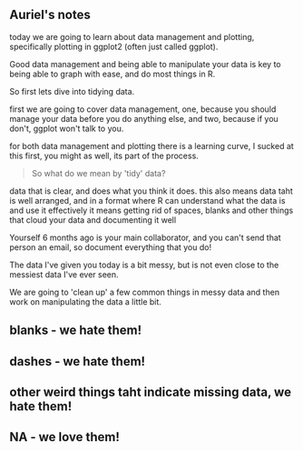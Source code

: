 ## Auriel's notes 

today we are going to learn about data management and plotting, specifically plotting in ggplot2 (often just called ggplot). 

Good data management and being able to manipulate your data is key to being able to graph with ease, and do most things in R. 

So first lets dive into tidying data. 

first we are going to cover data management, one, because you should manage your data before you do anything else, and two, because if you don't, ggplot won't talk to you.

for both data management and plotting there is a learning curve, I sucked at this first, you might as well, its part of the process. 


> So what do we mean by 'tidy' data?

data that is clear, and does what you think it does. 
this also means data taht is well arranged, and in a format where R can understand what the data is and use it effectively
it means getting rid of spaces, blanks and other things that cloud your data
and documenting it well

Yourself 6 months ago is your main collaborator, and you can't send that person an email, so document everything that you do!

The data I've given you today is a bit messy, but is not even close to the messiest data I've ever seen. 

We are going to 'clean up' a few common things in messy data and then work on manipulating the data a little bit. 

## blanks - we hate them!
## dashes - we hate them!
## other weird things taht indicate missing data, we hate them!
## NA - we love them!


